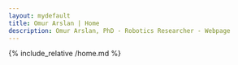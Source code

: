 ```yaml
---
layout: mydefault
title: Omur Arslan | Home
description: Omur Arslan, PhD - Robotics Researcher - Webpage
---
```


{% include_relative /home.md %}
